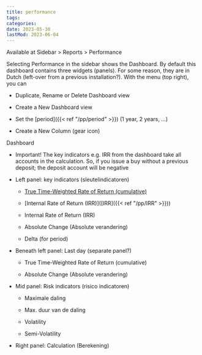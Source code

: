 ```yaml
---
title: performance
tags:
categories:
date: 2023-05-30
lastMod: 2023-06-04
---
```

Available at Sidebar > Reports > Performance

Selecting Performance in the sidebar shows the Dashboard. By default this dashboard contains three widgets (panels). For some reason, they are in Dutch (left-over from a previous installation?). With the menu (top right), you can

  + Duplicate, Rename or Delete Dashboard view

  + Create a New Dashboard view

  + Set the [period]({{< ref "/pp/period" >}}) (1 year, 2 years, ...)

  + Create a New Column (gear icon)

Dashboard

  + Important! The key indicators e.g. IRR from the dashboard take all accounts in the calculation. So, if you issue a buy without a previous deposit; the deposit account will be negative

  + Left panel: key indicators (sleutelindicatoren)

    + [True Time-Weighted Rate of Return (cumulative)](TTWROR)

    + [Internal Rate of Return (IRR)]([IRR]({{< ref "/pp/IRR" >}}))

    + Internal Rate of Return (IRR)

    + Absolute Change (Absolute verandering)

    + Delta (for period)

  + Beneath left panel: Last day (separate panel?)

    + True Time-Weighted Rate of Return (cumulative)

    + Absolute Change (Absolute verandering)

  + Mid panel: Risk indicators (risico indicatoren)

    + Maximale daling

    + Max. duur van de daling

    + Volatility

    + Semi-Volatility

  + Right panel: Calculation (Berekening)

